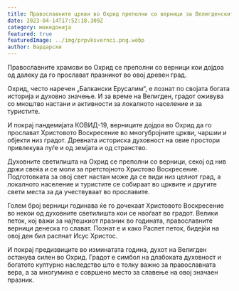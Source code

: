 ```yaml
---
title: Православните цркви во Охрид преполни со верници за Велигденските празници
date: 2023-04-14T17:52:18.309Z
category: македонија
featured: true
featuredImage: ../img/prpvksvernci.png.webp
author: Вардарски
---
```


Православните храмови во Охрид се преполни со верници кои дојдоа од далеку да го прослават празникот во овој древен град.

Охрид, често наречен „Балкански Ерусалим“, е познат по својата богата историја и духовно значење. И за време на Велигден, градот оживува со мноштво настани и активности за локалното население и за туристите.

И покрај пандемијата КОВИД-19, верниците дојдоа во Охрид да го прослават Христовото Воскресение во многубројните цркви, чаршии и објекти низ градот. Древната историска духовност на овие простори привлекува луѓе и од земјата и од странство.

Духовните светилишта на Охрид се преполни со верници, секој од нив држи свеќа и се моли за претстојното Христово Воскресение. Подготовката за овој свет настан може да се види низ целиот град, а локалното население и туристите се собираат во црквите и другите свети места за да учествуваат во прославите.

Голем број верници годинава ќе го дочекаат Христовото Воскресение во некои од духовните светилишта кои се наоѓаат во градот. Велики петок, кој важи за најтешкиот празник во годината, православните верници денеска го слават. Познат е и како Распет петок, бидејќи на овој ден бил распнат Исус Христос.

И покрај предизвиците во изминатата година, духот на Велигден останува силен во Охрид. Градот е симбол на длабоката духовност и богатото културно наследство што е толку важно за православната вера, а за многумина е совршено место за славење на овој значаен празник.
